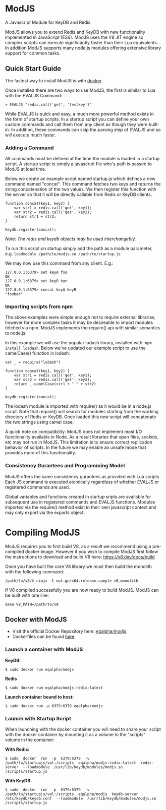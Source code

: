 # ModJS
A Javascript Module for KeyDB and Redis.

ModJS allows you to extend Redis and KeyDB with new functionality implemented in JavaScript (ES6).  ModJS uses the V8 JIT engine so complex scripts can execute significantly faster than their Lua equivalents.  In addition ModJS supports many node.js modules offering extensive library support for common tasks.

## Quick Start Guide

The fastest way to install ModJS is with <a href="https://github.com/JohnSully/ModJS#docker-with-modjs">docker</a>.

Once installed there are two ways to use ModJS, the first is similar to Lua with the EVALJS Command:

    > EVALJS "redis.call('get', 'testkey')"
    
While EVALJS is quick and easy, a much more powerful method exists in the form of startup scripts. 
In a startup script you can define your own custom commands and call them from any client as though they were built-in.  In addition,
these commands can skip the parsing step of EVALJS and so will execute much faster.

### Adding a Command

All commands must be defined at the time the module is loaded in a startup script.  A startup script is simply a javascript file who's path is passed to ModJS at load time.

Below we create an example script named startup.js which defines a new command named "concat".  This command fetches two keys and returns the string concatenation of the two values.
We then register this function with the server so that it will be directly callable from Redis or KeyDB clients.

    function concat(key1, key2) {
        var str1 = redis.call('get', key1);
        var str2 = redis.call('get', key2);
        return str1 + str2;
    }
    
    keydb.register(concat);

*Note: The redis and keydb objects may be used interchangebly.*

To run this script on startup simply add the path as a module parameter, e.g. ``loadmodule /path/to/modjs.so /path/to/startup.js``

We may now use this command from any client.  E.g.:

    127.0.0.1:6379> set keyA foo
    OK
    127.0.0.1:6379> set keyB bar
    OK
    127.0.0.1:6379> concat keyA keyB
    "foobar"

### Importing scripts from npm

The above examples were simple enough not to require external libraries, however for more complex tasks it may be desireable to import modules fetched via npm.  ModJS implements the require() api with similar semantics to node.js.  

In this example we will use the popular lodash library, installed with: ``npm install loadash``.  Below we've updated our example script to use the camelCase() function in lodash:

    var _ = require("lodash")

    function concat(key1, key2) {
        var str1 = redis.call('get', key1);
        var str2 = redis.call('get', key2);
        return _.camelCase(str1 + " " + str2)
    }
    
    keydb.register(concat);

The lodash module is imported with require() as it would be in a node.js script.  Note that require() will search for modules starting from the working directory of Redis or KeyDB.  Once loaded this new script will concatenate the two strings using camel case.

A quick note on compatibility:  ModJS does not implement most I/O functionality available in Node. As a result libraries that open files, sockets, etc may not run in ModJS.  This limitation is to ensure correct replication behavior of scripts.  In the future we may enable an unsafe mode that provides more of this functionality.

### Consistency Gurantees and Programming Model

ModJS offers the same consistency gurantees as provided with Lua scripts.  Each JS command is executed atomically regardless of whether EVALJS or registered commands are used.  

Global variables and functions created in startup sripts are available for subsequent use in registered commands and EVALJS functions.  Modules imported via the require() method exist in their own javascript context and may only export via the exports object. 

# Compiling ModJS

ModJS requires you to first build V8, as a result we recommend using a pre-compiled docker image.  However if you wish to compile ModJS first follow the instructions to download and build V8 here: https://v8.dev/docs/build

Once you have built the core V8 library we must then build the monolith with the following command:

    /path/to/v8/$ ninja -C out.gn/x64.release.sample v8_monolith 
    
If V8 compiled successfully you are now ready to build ModJS.  ModJS can be built with one line:

    make V8_PATH=/path/to/v8
    

## Docker with ModJS

* Visit the official Docker Repository here: [eqalpha/modjs](https://hub.docker.com/r/eqalpha/modjs)
* Dockerfiles can be found [here](https://github.com/JohnSully/ModJS/tree/master/Dockerfiles)

### Launch a container with ModJS

<b>KeyDB:</b>
```
$ sudo docker run eqalpha/modjs
```

<b>Redis</b>
```
$ sudo docker run eqalpha/modjs:redis-latest
```

<b>Launch container bound to host:</b>
```
$ sudo docker run -p 6379:6379 eqalpha/modjs
```

### Launch with Startup Script

When launching with the docker container you will need to share your script with the docker container by mounting it as a volume to the "scripts" volume in the container:

<b>With Redis:</b>
```
$ sudo  docker  run  -p  6379:6379  -v  /path/to/startupjs/vol:/scripts  eqalpha/modjs:redis-latest  redis-server  --loadmodule  /usr/lib/keydb/modules/modjs.so  /scripts/startup.js
```

<b>With KeyDB:</b>
```
$ sudo  docker  run  -p  6379:6379  -v  /path/to/startupjs/vol:/scripts  eqalpha/modjs  keydb-server  /etc/keydb/keydb.conf  --loadmodule  /usr/lib/keydb/modules/modjs.so  /scripts/startup.js
```

